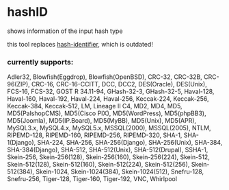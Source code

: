 hashID
======

shows information of the input hash type

this tool replaces [hash-identifier](http://code.google.com/p/hash-identifier/), which is outdated!


### currently supports:

Adler32, Blowfish(Eggdrop), Blowfish(OpenBSD), CRC-32, CRC-32B, CRC-96(ZIP), CRC-16, CRC-16-CCITT, DCC, DCC2, DES(Oracle),
DES(Unix), FCS-16, FCS-32, GOST R 34.11-94, GHash-32-3, GHash-32-5, Haval-128, Haval-160, Haval-192, Haval-224, Haval-256,
Keccak-224, Keccak-256, Keccak-384, Keccak-512, LM, Lineage II C4, MD2, MD4, MD5, MD5(PalshopCMS), MD5(Cisco PIX),
MD5(WordPress), MD5(phpBB3), MD5(Joomla), MD5(IP.Board), MD5(MyBB), MD5(Unix), MD5(APR), MySQL3.x, MySQL4.x, MySQL5.x,
MSSQL(2000), MSSQL(2005), NTLM, RIPEMD-128, RIPEMD-160, RIPEMD-256, RIPEMD-320, SHA-1, SHA-1(Django), SHA-224, SHA-256,
SHA-256(Django), SHA-256(Unix), SHA-384, SHA-384(Django), SHA-512, SHA-512(Unix), SHA-512(Drupal), SSHA-1, Skein-256,
Skein-256(128), Skein-256(160), Skein-256(224), Skein-512, Skein-512(128), Skein-512(160), Skein-512(224), Skein-512(256),
Skein-512(384), Skein-1024, Skein-1024(384), Skein-1024(512), Snefru-128, Snefru-256, Tiger-128, Tiger-160, Tiger-192, VNC, Whirlpool
